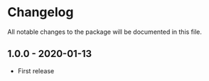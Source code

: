 # Changelog

All notable changes to the package will be documented in this file.

## 1.0.0 - 2020-01-13

- First release
